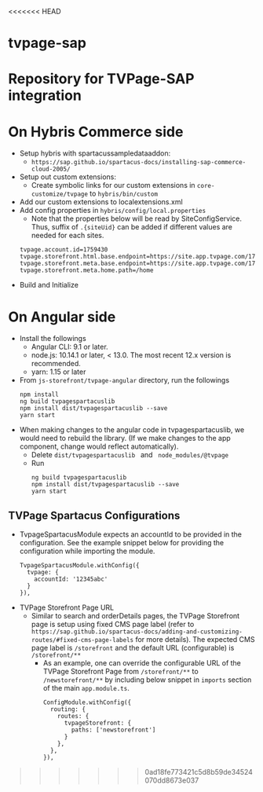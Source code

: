 <<<<<<< HEAD
# tvpage-sap
Repository for TVPage-SAP integration
=======
# On Hybris Commerce side
 
* Setup hybris with spartacussampledataaddon:
  * `https://sap.github.io/spartacus-docs/installing-sap-commerce-cloud-2005/`
* Setup out custom extensions:
  * Create symbolic links for our custom extensions in `core-customize/tvpage` to `hybris/bin/custom`
* Add our custom extensions to localextensions.xml
* Add config properties in `hybris/config/local.properties`
  * Note that the properties below will be read by SiteConfigService. Thus, suffix of  `.{siteUid}` can be added if different values are needed for each sites.
  ```
  tvpage.account.id=1759430
  tvpage.storefront.html.base.endpoint=https://site.app.tvpage.com/1759430
  tvpage.storefront.meta.base.endpoint=https://site.app.tvpage.com/1759430/metadata_json
  tvpage.storefront.meta.home.path=/home
  ```
* Build and Initialize

# On Angular side
* Install the followings
  * Angular CLI: 9.1 or later.
  * node.js: 10.14.1 or later, < 13.0. The most recent 12.x version is recommended.
  * yarn: 1.15 or later
* From `js-storefront/tvpage-angular` directory, run the followings
  ```
  npm install
  ng build tvpagespartacuslib
  npm install dist/tvpagespartacuslib --save
  yarn start
  ```
* When making changes to the angular code in tvpagespartacuslib, we would need to rebuild the library. (If we make changes to the app component, change would reflect automatically).
  * Delete `dist/tvpagespartacuslib ` and ` node_modules/@tvpage`
  * Run
    ```
    ng build tvpagespartacuslib
    npm install dist/tvpagespartacuslib --save
    yarn start
    ```

## TVPage Spartacus Configurations
* TvpageSpartacusModule expects an accountId to be provided in the configuration. See the example snippet below for providing the configuration while importing the module.
  ```
  TvpageSpartacusModule.withConfig({
    tvpage: {
      accountId: '12345abc'
    }
  }),
  ```
* TVPage Storefront Page URL
  * Similar to search and orderDetails pages, the TVPage Storefront page is setup using fixed CMS page label (refer to `https://sap.github.io/spartacus-docs/adding-and-customizing-routes/#fixed-cms-page-labels` for more details). The expected CMS page label is `/storefront` and the default URL (configurable) is `/storefront/**`
    * As an example, one can override the configurable URL of the TVPage Storefront Page from `/storefront/**` to `/newstorefront/**` by including below snippet in `imports` section of the main `app.module.ts`.
      ```
      ConfigModule.withConfig({
        routing: {
          routes: {
            tvpageStorefront: {
              paths: ['newstorefront']
            }
          },
        },
      }),
      ```
>>>>>>> 0ad18fe773421c5d8b59de34524070dd8673e037
